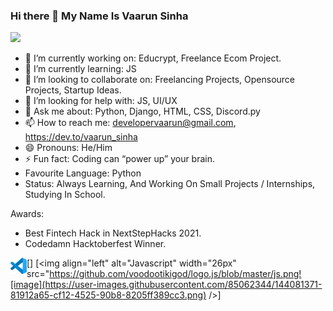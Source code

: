 ### Hi there 👋 My Name Is Vaarun Sinha

![](https://res.cloudinary.com/practicaldev/image/fetch/s--0ZL_qZoo--/c_fill,f_auto,fl_progressive,h_320,q_auto,w_320/https://dev-to-uploads.s3.amazonaws.com/uploads/user/profile_image/741990/2799ce26-6463-4eef-8278-0c1203a13cfa.jpg)


- 🔭 I’m currently working on:  Educrypt, Freelance Ecom Project.
- 🌱 I’m currently learning: JS
- 👯 I’m looking to collaborate on: Freelancing Projects, Opensource Projects, Startup Ideas.
- 🤔 I’m looking for help with: JS, UI/UX
- 💬 Ask me about: Python, Django, HTML, CSS, Discord.py
- 📫 How to reach me: developervaarun@gmail.com, https://dev.to/vaarun_sinha
- 😄 Pronouns: He/Him
- ⚡ Fun fact: Coding can “power up” your brain.
- Favourite Language: Python
- Status:  Always Learning, And Working On Small Projects / Internships, Studying In School.

Awards:
- Best Fintech Hack in NextStepHacks 2021.
- Codedamn Hacktoberfest Winner.

[<img align="left" alt="Visual Studio Code" width="26px" src="https://raw.githubusercontent.com/github/explore/80688e429a7d4ef2fca1e82350fe8e3517d3494d/topics/visual-studio-code/visual-studio-code.png" />]
[<img align="left" alt="Javascript" width="26px" src="https://github.com/voodootikigod/logo.js/blob/master/js.png![image](https://user-images.githubusercontent.com/85062344/144081371-81912a65-cf12-4525-90b8-8205ff389cc3.png)
 />]


